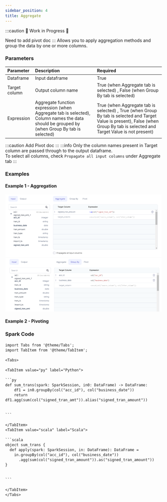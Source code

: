 ```yaml
---
sidebar_position: 4
title: Aggregate
---
```

:::caution 🚧 Work in Progress 🚧

Need to add pivot doc
:::
Allows you to apply aggregation methods and group the data by one or more columns.


### Parameters
| Parameter     | Description                                                                                                                                | Required                                                                                                                                                                        |
|:--------------|:-------------------------------------------------------------------------------------------------------------------------------------------|:--------------------------------------------------------------------------------------------------------------------------------------------------------------------------------|
| Dataframe     | Input dataframe                                                                                                                            | True                                                                                                                                                                            |
| Target column | Output column name                                                                                                                         | True (when Aggregate tab is selected) , False (when Group By tab is selected)                                                                                                   |
| Expression    | Aggregate function expression (when Aggregate tab is selected), Column names the data should be grouped by (when Group By tab is selected) | True (when Aggregate tab is selected) , True (when Group By tab is selected and Target Value is present), False (when Group By tab is selected and Target Value is not present) |

:::caution
Add Pivot doc
:::
:::info
Only the column names present in Target column are passed through to the output dataframe.  
To select all columns, check `Propagate all input columns` under Aggregate tab
:::

### Examples
#### Example 1 - Aggregation

![Example usage of Aggregate](./img/agg_eg1.png)
![Example usage of Aggregate_img2](./img/agg_eg_2.png)

#### Example 2 - Pivoting

### Spark Code

````mdx-code-block
import Tabs from '@theme/Tabs';
import TabItem from '@theme/TabItem';

<Tabs>

<TabItem value="py" label="Python">

```py
def sum_trans(spark: SparkSession, in0: DataFrame) -> DataFrame:
    df1 = in0.groupBy(col("acc_id"), col("business_date"))
    return df1.agg(sum(col("signed_tran_amt")).alias("signed_tran_amount"))
 

```

</TabItem>
<TabItem value="scala" label="Scala">

```scala
object sum_trans {
  def apply(spark: SparkSession, in: DataFrame): DataFrame =
    in.groupBy(col("acc_id"), col("business_date"))
      .agg(sum(col("signed_tran_amount")).as("signed_tran_amount"))
}


```

</TabItem>
</Tabs>

````
 


